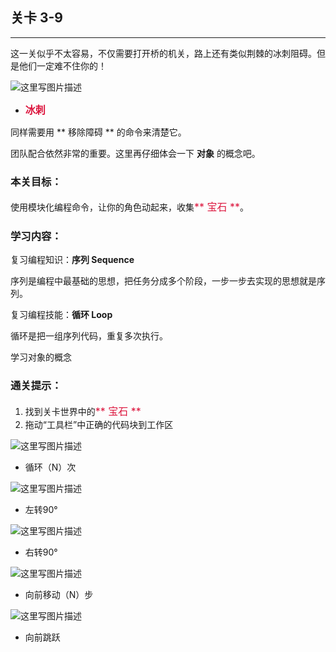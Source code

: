 ## 关卡 3-9

------
这一关似乎不太容易，不仅需要打开桥的机关，路上还有类似荆棘的冰刺阻碍。但是他们一定难不住你的！

 ![这里写图片描述](scene/image/obstacle2.png)
 - <font color=#DC143C size=3>**冰刺**</font>

同样需要用 ** 移除障碍 ** 的命令来清楚它。

团队配合依然非常的重要。这里再仔细体会一下 **对象** 的概念吧。
 
### 本关目标：
使用模块化编程命令，让你的角色动起来，收集<font color=#DC143C size=3>** 宝石 **</font>。

### 学习内容：
复习编程知识：**序列 Sequence**

序列是编程中最基础的思想，把任务分成多个阶段，一步一步去实现的思想就是序列。

复习编程技能：**循环 Loop**

循环是把一组序列代码，重复多次执行。

学习对象的概念

### 通关提示：
1. 找到关卡世界中的<font color=#DC143C size=3>** 宝石 **</font>
2. 拖动“工具栏”中正确的代码块到工作区
 
 ![这里写图片描述](scene/image/repeat_times.png)
 - 循环（N）次
 
 ![这里写图片描述](scene/image/turn_left.png)
 - 左转90°
 
 ![这里写图片描述](scene/image/turn_right.png)
 - 右转90°
 
 ![这里写图片描述](scene/image/move_forward.png)
 - 向前移动（N）步
 
 ![这里写图片描述](scene/image/jump_forward.png)
 - 向前跳跃
 